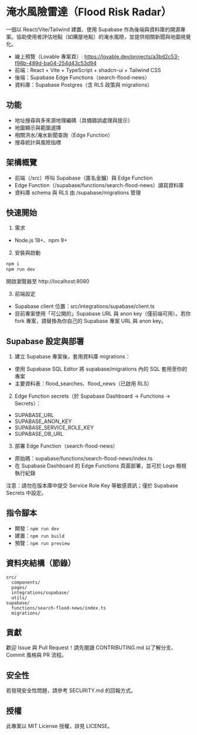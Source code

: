 # 淹水風險雷達（Flood Risk Radar）

一個以 React/Vite/Tailwind 建置、使用 Supabase 作為後端與資料庫的開源專案。協助使用者評估地點（如購屋地點）的淹水風險，並提供相關新聞與地圖視覺化。

- 線上預覽（Lovable 專案頁）: https://lovable.dev/projects/a3bd2c53-f98b-489d-ba04-254d43c53d94
- 前端：React + Vite + TypeScript + shadcn-ui + Tailwind CSS
- 後端：Supabase Edge Functions（search-flood-news）
- 資料庫：Supabase Postgres（含 RLS 政策與 migrations）

## 功能
- 地址搜尋與多來源地理編碼（具備錯誤處理與提示）
- 地圖顯示與範圍選擇
- 相關洪水/淹水新聞查詢（Edge Function）
- 搜尋統計與風險指標

## 架構概覽
- 前端（/src）呼叫 Supabase（匿名金鑰）與 Edge Function
- Edge Function（/supabase/functions/search-flood-news）讀寫資料庫
- 資料庫 schema 與 RLS 由 /supabase/migrations 管理

## 快速開始
1) 需求
- Node.js 18+、npm 9+

2) 安裝與啟動
```bash
npm i
npm run dev
```
開啟瀏覽器至 http://localhost:8080

3) 前端設定
- Supabase client 位置：src/integrations/supabase/client.ts
- 目前專案使用「可公開的」Supabase URL 與 anon key（僅前端可用）。若你 fork 專案，請替換為你自己的 Supabase 專案 URL 與 anon key。

## Supabase 設定與部署
1) 建立 Supabase 專案後，套用資料庫 migrations：
- 使用 Supabase SQL Editor 將 supabase/migrations 內的 SQL 套用至你的專案
- 主要資料表：flood_searches、flood_news（已啟用 RLS）

2) Edge Function secrets（於 Supabase Dashboard → Functions → Secrets）：
- SUPABASE_URL
- SUPABASE_ANON_KEY
- SUPABASE_SERVICE_ROLE_KEY
- SUPABASE_DB_URL

3) 部署 Edge Function（search-flood-news）
- 原始碼：supabase/functions/search-flood-news/index.ts
- 在 Supabase Dashboard 的 Edge Functions 頁面部署，並可於 Logs 檢視執行紀錄

注意：請勿在版本庫中提交 Service Role Key 等敏感資訊；僅於 Supabase Secrets 中設定。

## 指令腳本
- 開發：`npm run dev`
- 建置：`npm run build`
- 預覽：`npm run preview`

## 資料夾結構（節錄）
```
src/
  components/
  pages/
  integrations/supabase/
  utils/
supabase/
  functions/search-flood-news/index.ts
  migrations/
```

## 貢獻
歡迎 Issue 與 Pull Request！請先閱讀 CONTRIBUTING.md 以了解分支、Commit 風格與 PR 流程。

## 安全性
若發現安全性問題，請參考 SECURITY.md 的回報方式。

## 授權
此專案以 MIT License 授權，詳見 LICENSE。

